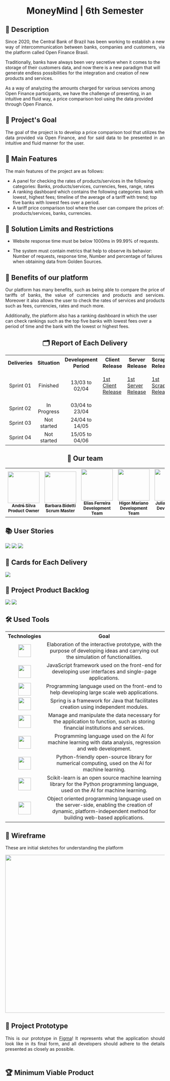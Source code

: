 <h1 align="center">MoneyMind | 6th Semester</h1>

       
<h2>📖 Description</h2>
      
<p align="justify"> Since 2020, the Central Bank of Brazil has been working to establish a new way of
intercommunication between banks, companies and customers, via the platform called Open Finance Brasil.

Traditionally, banks have always been very secretive when it comes to the
storage of their customers data, and now there is a new paradigm that will generate endless possibilities for the integration and creation of new products and services.

As a way of analyzing the amounts charged for various services among Open Finance participants, we have the challenge of presenting, in an intuitive and fluid way, a price comparison tool using the data provided through Open Finance.</p>

              
<h2>🎯 Project's Goal</h2>

<p align="justify">The goal of the project is to develop a price comparison tool that utilizes the data provided via Open Finance, and for said data to be presented in an intuitive and fluid manner for the user.</p>

<h2>🎁 Main Features</h2>      
              
<p align="justify">The main features of the project are as follows:
       
* A panel for checking the rates of products/services in the following categories: Banks, products/services, currencies, fees, range, rates
* A ranking dashboard which contains the following categories: bank with lowest, highest fees; timeline of the average of a tariff with trend; top five banks with lowest fees over a period.
* A tariff price comparison tool where the user can compare the prices of: products/services, banks, currencies.</p>
       
<h2>🚫 Solution Limits and Restrictions</h2>

<p align="justify">               

* Website response time must be below 1000ms in 99.99% of requests.

* The system must contain metrics that help to observe its behavior: Number of requests, response time, Number and percentage of failures when obtaining data from Golden Sources. </p>
<h2>🚀 Benefits of our platform</h2>
   
<p align="justify"> Our platform has many benefits, such as being able to compare the price of tariffs of banks, the value of currencies and products and services. Moreover it also allows the user to check the rates of services and products such as fees, currencies, rates and much more. 

Additionally, the platform also has a ranking dashboard in which the user can check rankings such as the top five banks with lowest fees over a period of time and the bank with the lowest or highest fees. </p> 
              
<h2 align="center">🗂 Report of Each Delivery</h2>

<table align="center">
    <tr>
        <th align="center">Deliveries</th>
        <th align="center">Situation</th>
        <th align="center">Development Period</th>
        <th align="center">Client Release</th>
        <th align="center">Server Release</th>
        <th align="center">Scraper Release</th>
    </tr>
        <td align="center">Sprint 01</td> 
        <td align="center">Finished</td>
        <td align="center">13/03 to 02/04</td>
        <td align="center"><p align="justify"><a href="https://github.com/ThomasPalma1/FatecAPI-Client/releases/tag/v0.1">1st Client Release</a></p></td>
        <td align="center"><p align="justify"><a href="https://github.com/ThomasPalma1/FatecAPI-Server/releases/tag/v0.1">1st Server Release</a></p></td>
        <td align="center"><p align="justify"><a href="https://github.com/ThomasPalma1/FatecAPI-Scraper/releases/tag/v0.1">1st Scraper Release</a></p></td>
     <tr>
        <td align="center">Sprint 02</td>
        <td align="center">In Progress</td>
        <td align="center">03/04 to 23/04</td>
        <td align="center"></td>
        <td align="center"></td>
        <td align="center"></td>
    </tr>
         <tr>
        <td align="center">Sprint 03</td>
        <td align="center">Not started</td>
        <td align="center">24/04 to 14/05</td>
        <td align="center"></td>
        <td align="center"></td>
        <td align="center"></td>
    </tr>
          <tr>
        <td align="center">Sprint 04</td>
        <td align="center">Not started</td>
        <td align="center">15/05 to 04/06</td>
        <td align="center"></td>
        <td align="center"></td>
        <td align="center"></td>
    </tr>
 
        
    
</table>
       
<h2 align="center">👥 Our team</h2>
              
<table align="center">
    <tr>
        <td align="center">
            <a href="https://www.linkedin.com/in/andr%C3%A9-da-silva-e-silva-63a4621ba/">
                <img src="https://avatars.githubusercontent.com/u/71703515?v=4" width="100px;" alt="" /><br />
                <sub><b>André Silva</b></sub>
            </a>
            <br />
            <sub><b>Product Owner</b></sub>
        </td>
        <td align="center">
            <a href="https://br.linkedin.com/in/barbara-bidetti-bb910a1b3">
                <img src="https://avatars.githubusercontent.com/u/60778277?v=4" width="100px;" alt="" /><br />
                <sub><b>Barbara Bidetti</b></sub>
            </a>
            <br />
            <sub><b>Scrum Master</b></sub>
        </td>
        <td align="center">
            <a href="https://www.linkedin.com/in/elias-ferreira-525ba41b6">
                <img src="https://avatars.githubusercontent.com/u/71013006?v=4" width="100px;" alt="" /><br />
                <sub><b>Elias Ferreira</b></sub>
            </a>
            <br />
            <sub><b>Development Team</b></sub>
        </td>
        <td align="center">
            <a href="https://www.linkedin.com/in/higor-mariano-5587b81b8/">
                <img src="https://avatars.githubusercontent.com/u/72944799?v=4" width="100px;" alt="" /><br />
                <sub><b>Higor Mariano</b></sub>
            </a>
            <br />
            <sub><b>Development Team</b></sub>
         </td>
         <td align="center">
            <a href="https://www.linkedin.com/in/juliane-freitas-9b6287163">
                <img src="https://avatars.githubusercontent.com/u/70216694?v=4" width="100px;" alt="" /><br />
                <sub><b>Juliane Freitas</b></sub>
            </a>
            <br />
            <sub><b>Development Team</b></sub>
        </td>
        <td align="center">
           <a href="https://www.linkedin.com/in/pedro-ferreira-6a8417190/">
                <img src="https://avatars.githubusercontent.com/u/70727334?v=4" width="100px;" alt="" /><br />
                <sub><b>Pedro Ferreira</b></sub>
           </a>
          <br />
            <sub><b>Development Team</b></sub>
        </td>
        <td align="center">
            <a href="https://www.linkedin.com/in/thomas-palma-0764b81b3/">
                <img src="https://avatars.githubusercontent.com/u/66331874?v=4" width="100px;" alt="" /><br />
                <sub><b>Thomas Palma</b></sub>
            </a>
            <br />
            <sub><b>Development Team</b></sub>
        </td>
    </tr>
</table>
       


<h2>📚 User Stories</h2>

<img src="https://github.com/Barbara-BB/FatecAPI-06/blob/main/docs/User%20Stories_pg1.png">
<img src="https://github.com/Barbara-BB/FatecAPI-06/blob/main/docs/User%20Stories_pg2.png">
<img src="https://github.com/Barbara-BB/FatecAPI-06/blob/main/docs/User%20Stories_pg3.png">

<h2>📅 Cards for Each Delivery</h2>


<img src="https://github.com/Barbara-BB/FatecAPI-06/blob/main/docs/cards.PNG">
              

<h2>📌 Project Product Backlog</h2>
              

<img src="https://github.com/Barbara-BB/FatecAPI-06/blob/main/docs/product_backlog_pg1.png">
<img src="https://github.com/Barbara-BB/FatecAPI-06/blob/main/docs/product_backlog_pg2.png">

<h2>🛠 Used Tools</h2>

<table>
    <tr>
        <th align="center">Technologies</th>
        <th align="center">Goal</th>
    </tr>
    <tr>
        <td align="center"><img src="https://cdn.jsdelivr.net/gh/devicons/devicon/icons/figma/figma-original.svg" width="40" height="40"></td>
        <td align="center">Elaboration of the interactive prototype, with the purpose of developing ideas and carrying out the simulation of functionalities.</td>
    </tr>
    <tr>
        <td align="center"><img src="https://icongr.am/devicon/vuejs-original.svg?size=128&color=currentColor" width="40" height="40"</td>
        <td align="center">JavaScript framework used on the front-end for developing user interfaces and single-page applications.</td>
    </tr>
    <tr>
        <td align="center"><img src="https://icongr.am/devicon/typescript-plain.svg?size=128&color=currentColor" width="40" height="40"/></td>
        <td align="center">Programming language used on the front-end to help developing large scale web applications.</td>
    </tr>
    <tr>
        <td align="center"><img src="https://cdn.jsdelivr.net/gh/devicons/devicon/icons/spring/spring-original.svg" width="40" height="40"/></td>
        <td align="center">Spring is a framework for Java that facilitates creation using independent modules.</td>
    </tr>
    <tr>
        <td align="center"><img src="https://cdn.jsdelivr.net/gh/devicons/devicon/icons/postgresql/postgresql-original.svg" width="40" height="40"/></td>
        <td align="center">Manage and manipulate the data necessary for the application to function, such as storing financial institutions and services.</td>
    </tr>
    <tr>
        <td align="center"><img src="https://cdn.jsdelivr.net/gh/devicons/devicon/icons/python/python-original.svg" width="40" height="40"/></td>
        <td align="center">Programming language used on the AI for machine learning with data analysis, regression and web development.</td>
    </tr>
    <tr>
        <td align="center"><img src="https://cdn.jsdelivr.net/gh/devicons/devicon/icons/tensorflow/tensorflow-original.svg" width="40" height="40"/></td>
        <td align="center">Python-friendly open-source library for numerical computing, used on the AI for machine learning.</td>
    </tr>
    <tr>
        <td align="center"><img src="https://upload.wikimedia.org/wikipedia/commons/0/05/Scikit_learn_logo_small.svg" width="40" height="40"/></td>
        <td align="center">Scikit-learn is an open source machine learning library for the Python programming language, used on the AI for machine learning.</td>
    </tr>
    <tr>
        <td align="center"><img src="https://icongr.am/devicon/java-original.svg?size=128&color=currentColor" width="40" height="40"/></td>
        <td align="center">Object oriented programming language used on the server-side, enabling the creation of dynamic, platform-independent method for building web-based applications.</td>
    </tr>
</table>

<h2>🎨 Wireframe</h2>
<p>These are initial sketches for understanding the platform</p>

<img src="https://github.com/Barbara-BB/FatecAPI-06/blob/main/docs/wireframe.gif" width="800" height="500"/>

<h2>🚧 Project Prototype</h2>

<p align="justify"> This is our prototype in <a href="https://www.figma.com/proto/jMCu3TlAj0V2WdrlGG78fS/Money-Mind?node-id=293-845&scaling=contain&page-id=0%3A1&starting-point-node-id=293%3A845">Figma</a>! It represents what the application should look like in its final form, and all developers should adhere to the details presented as closely as possible.</p>

<div align="center">
    <h3 align="center">
        <img src="https://github.com/Barbara-BB/FatecAPI-06/blob/main/docs/login.gif" alt="" /><br />
        <img src="https://github.com/Barbara-BB/FatecAPI-06/blob/main/docs/dashboard.gif" alt="" /><br />
        <img src="https://github.com/Barbara-BB/FatecAPI-06/blob/main/docs/painel.gif" alt="" /><br />
        <img src="https://github.com/Barbara-BB/FatecAPI-06/blob/main/docs/comparador.gif" alt="" /><br />
    </h3>
</div>

<h2> 🏆 Minimum Viable Product</h2>
<div align="center">
    <h3 align="center">
        <img src="https://github.com/Barbara-BB/FatecAPI-06/blob/main/docs/sprint1.gif" alt="" /><br />
    </h3>
</div>
